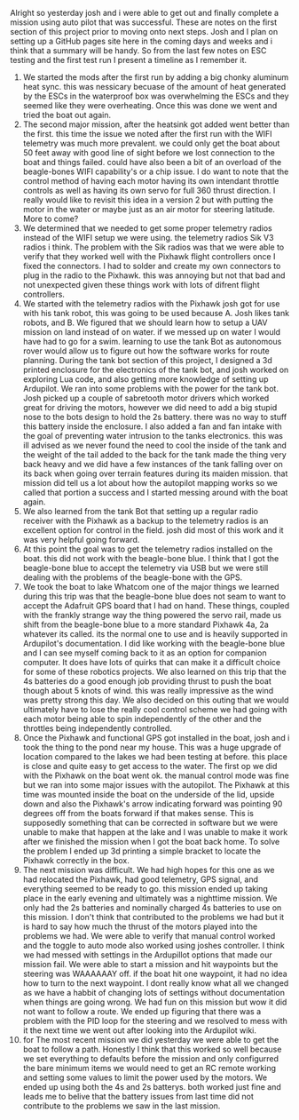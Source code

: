 Alright so yesterday josh and i were able to get out and finally complete a mission using auto pilot that was successful. These are notes on the first section of this project prior to moving onto next steps. Josh and I plan on setting up a GitHub pages site here in the coming days and weeks and i think that a summary will be handy. So from the last few notes on ESC testing and the first test run I present a timeline as I remember it.

1. We started the mods after the first run by adding a big chonky aluminum heat sync. this was nessicary becuase of the amount of heat generated by the ESCs in the waterproof box was overwhelming the ESCs and they seemed like they were overheating. Once this was done we went and tried the boat out again. 
2. The second major mission, after the heatsink got added went better than the first. this time the issue we noted after the first run with the WIFI telemetry was much more prevalent. we could only get the boat about 50 feet away with good line of sight before we lost connection to the boat and things failed. could have also been a bit of an overload of the beagle-bones WIFI capability's or a chip issue. I do want to note that the control method of having each motor having its own intendant throttle controls as well as having its own servo for full 360 thrust direction. I really would like to revisit this idea in a version 2 but with putting the motor in the water or maybe just as an air motor for steering latitude. More to come?
3. We determined that we needed to get some proper telemetry radios instead of the WIFI setup we were using. the telemetry radios Sik V3 radios i think. The problem with the Sik radios was that we were able to verify that they worked well with the Pixhawk flight controllers once I fixed the connectors. I had to solder and create my own connectors to plug in the radio to the Pixhawk. this was annoying but not that bad and not unexpected given these things work with lots of difrent flight controllers. 
4. We started with the telemetry radios with the Pixhawk josh got for use with his tank robot, this was going to be used because A. Josh likes tank robots, and B. We figured that we should learn how to setup a UAV mission on land instead of on water. if we messed up on water I would have had to go for a swim. learning to use the tank Bot as autonomous rover would allow us to figure out how the software works for route planning. During the tank bot section of this project, I designed a 3d printed enclosure for the electronics of the tank bot, and josh worked on exploring Lua code, and also getting more knowledge of setting up Ardupilot. We ran into some problems with the power for the tank bot. Josh picked up a couple of sabretooth motor drivers which worked great for driving the motors, however we did need to add a big stupid nose to the bots design to hold the 2s battery. there was no way to stuff this battery inside the enclosure. I also added a fan and fan intake with the goal of preventing water intrusion to the tanks electronics. this was ill advised as we never found the need to cool the inside of the tank and the weight of the tail added to the back for the tank made the thing very back heavy and we did have a few instances of the tank falling over on its back when going over terrain features during its maiden mission. that mission did tell us a lot about how the autopilot mapping works so we called that portion a success and I started messing around with the boat again.
5. We also learned from the tank Bot that setting up a regular radio receiver with the Pixhawk as a backup to the telemetry radios is an excellent option for control in the field. josh did most of this work and it was very helpful going forward. 
6. At this point the goal was to get the telemetry radios installed on the boat. this did not work with the beagle-bone blue. I think that I got the beagle-bone blue to accept the telemetry via USB but we were still dealing with the problems of the beagle-bone with the GPS.
7. We took the boat to lake Whatcom one of the major things we learned during this trip was that the beagle-bone blue does not seam to want to accept the Adafruit GPS board that I had on hand. These things, coupled with the frankly strange way  the thing powered the servo rail, made us shift from the beagle-bone blue to a more standard Pixhawk 4a, 2a whatever its called. its the normal one to use and is heavily supported in Ardupilot's documentation. I did like working with the beagle-bone blue and I can see myself coming back to it as an option for companion computer. It does have lots of quirks that can make it a difficult choice for some of these robotics projects. We also learned on this trip that the 4s batteries do a good enough job providing thrust to push the boat though about 5 knots of wind. this was really impressive as the wind was pretty strong this day. We also decided on this outing that we would ultimately have to lose the really cool control scheme we had going with each motor being able to spin independently of the other and the throttles being independently controlled.
8. Once the Pixhawk and functional GPS got installed in the boat, josh and i took the thing to the pond near my house. This was a huge upgrade of location compared to the lakes we had been testing at before. this place is close and quite easy to get access to the water. The first op we did with the Pixhawk on the boat went ok. the manual control mode was fine but we ran into some major issues with the autopilot. The Pixhawk at this time was mounted inside the boat on the underside of the lid, upside down and also the Pixhawk's arrow indicating forward was pointing 90 degrees off from the boats forward if that makes sense. This is supposedly something that can be corrected in software but we were unable to make that happen at the lake and I was unable to make it work after we finished the mission when I got the boat back home. To solve the problem I ended up 3d printing a simple bracket to locate the Pixhawk correctly in the box. 
9. The next mission was difficult. We had high hopes for this one as we had relocated the Pixhawk, had good telemetry, GPS signal, and everything seemed to be ready to go. this mission ended up taking place in the early evening and ultimately was a nighttime mission. We only had the 2s batteries and nominally charged 4s batteries to use on this mission. I don't think that contributed to the problems we had but it is hard to say how much the thrust of the motors played into the problems we had. We were able to verify that manual control worked and the toggle to auto mode also worked using joshes controller. I think we had messed with settings in the Ardupillot options that made our mission fail. We were able to start a mission and hit waypoints but the steering was WAAAAAAY off. if the boat hit one waypoint, it had no idea how to turn to the next waypoint. I dont really know what all we changed as we have a habbit of changing lots of settings without documentation when things are going wrong. We had fun on this mission but wow it did not want to follow a route. We ended up figuring that there was a problem with the PID loop for the steering and we resolved to mess with it the next time we went out after looking into the Ardupilot wiki. 
10. for The most recent mission we did yesterday we were able to get the boat to follow a path. Honestly I think that this worked so well because we set everything to defaults before the mission and only configurred the bare minimum items we would need to get an RC remote working and setting some values to limit the power used by the motors. We ended up using both the 4s and 2s batterys. both worked just fine and leads me to belive that the battery issues from last time did not contribute to the problems we saw in the last mission.  
